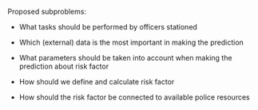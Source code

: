 Proposed subproblems:

- What tasks should be performed by officers stationed

- Which (external) data is the most important in making the prediction

- What parameters should be taken into account when making the prediction about risk factor

- How should we define and calculate risk factor

- How should the risk factor be connected to available police resources




